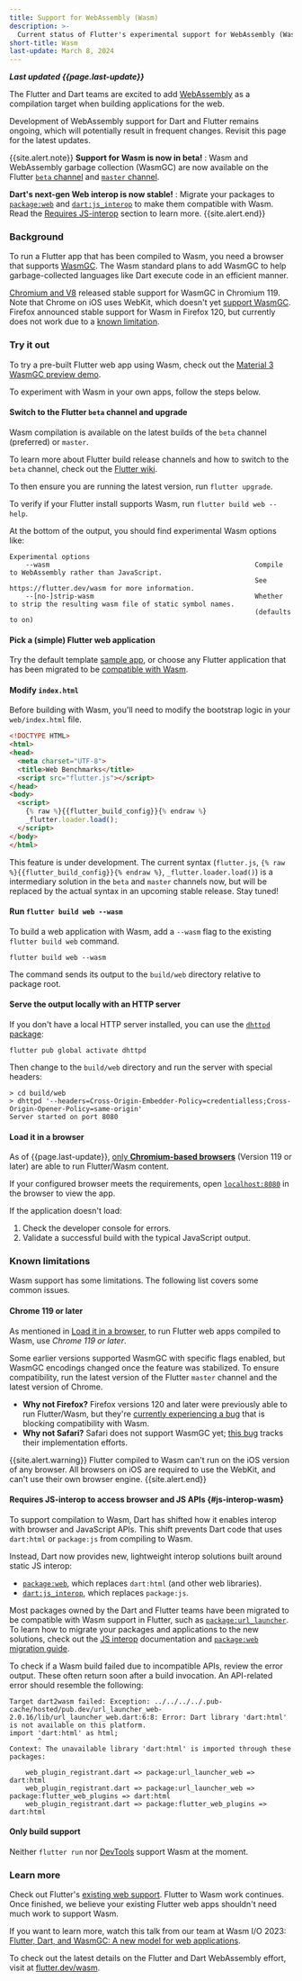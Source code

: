 ```yaml
---
title: Support for WebAssembly (Wasm)
description: >-
  Current status of Flutter's experimental support for WebAssembly (Wasm).
short-title: Wasm
last-update: March 8, 2024
---
```


**_Last updated {{page.last-update}}_**

The Flutter and Dart teams are excited to add
[WebAssembly](https://webassembly.org/) as a compilation target when building
applications for the web.

Development of WebAssembly support for Dart and Flutter remains ongoing,
which will potentially result in frequent changes. 
Revisit this page for the latest updates.

{{site.alert.note}}
  **Support for Wasm is now in beta!**
  : Wasm and WebAssembly garbage collection (WasmGC) are now 
    available on the Flutter [`beta` channel][] and [`master` channel][].

  **Dart's next-gen Web interop is now stable!**
  : Migrate your packages to [`package:web`][] and [`dart:js_interop`][]
    to make them compatible with Wasm. Read the
    [Requires JS-interop](#js-interop-wasm)
    section to learn more. 
{{site.alert.end}}

[`beta` channel]: https://github.com/flutter/flutter/wiki/flutter-build-release-channels#beta
[`master` channel]: https://github.com/flutter/flutter/wiki/flutter-build-release-channels#beta
[`package:web`]: {{site.pub-pkg}}/web
[`dart:js_interop`]: {{site.dart.api}}/{{site.dart.sdk.channel}}/dart-js_interop 

### Background

To run a Flutter app that has been compiled to Wasm,
you need a browser that supports [WasmGC][].
The Wasm standard plans to add WasmGC to help garbage-collected languages
like Dart execute code in an efficient manner.

[Chromium and V8][] released stable support for WasmGC in Chromium 119.
Note that Chrome on iOS uses WebKit, which doesn't yet [support WasmGC][].
Firefox announced stable support for Wasm in Firefox 120,
but currently does not work due to a [known limitation](#known-limitations). 

[WasmGC]: https://github.com/WebAssembly/gc/tree/main/proposals/gc
[Chromium and V8]: https://chromestatus.com/feature/6062715726462976
[support WasmGC]: https://bugs.webkit.org/show_bug.cgi?id=247394
[issue]: https://bugzilla.mozilla.org/show_bug.cgi?id=1788206

### Try it out

To try a pre-built Flutter web app using Wasm, check out the
[Material 3 WasmGC preview demo](https://flutterweb-wasm.web.app/).

To experiment with Wasm in your own apps, follow the steps below.

#### Switch to the Flutter `beta` channel and upgrade

Wasm compilation is available on the latest builds of
the `beta` channel (preferred) or `master`.

To learn more about Flutter build release channels and how to switch to
the `beta` channel, check out the
[Flutter wiki](https://github.com/flutter/flutter/wiki/Flutter-build-release-channels).

To then ensure you are running the latest version,
run `flutter upgrade`.

To verify if your Flutter install supports Wasm,
run `flutter build web --help`.

At the bottom of the output, you should find experimental Wasm options like:

```console
Experimental options
    --wasm                                                   Compile to WebAssembly rather than JavaScript.
                                                             See https://flutter.dev/wasm for more information.
    --[no-]strip-wasm                                        Whether to strip the resulting wasm file of static symbol names.
                                                             (defaults to on)
```

#### Pick a (simple) Flutter web application

Try the default template [sample app][], or choose any Flutter application
that has been migrated to be
[compatible with Wasm](#js-interop-wasm).

[sample app]: /get-started/test-drive

#### Modify `index.html`

Before building with Wasm, you'll need to modify the bootstrap logic in your
`web/index.html` file.

```html
<!DOCTYPE HTML>
<html>
<head>
  <meta charset="UTF-8">
  <title>Web Benchmarks</title>
  <script src="flutter.js"></script>
</head>
<body>
  <script>
    {% raw %}{{flutter_build_config}}{% endraw %}
    _flutter.loader.load();
  </script>
</body>
</html>
```

This feature is under development. The current syntax
(`flutter.js`, `{% raw %}{{flutter_build_config}}{% endraw %}`,
`_flutter.loader.load()`) is a intermediary solution in the `beta` and `master`
channels now, but will be replaced by the actual syntax in an upcoming stable
release. Stay tuned!

#### Run `flutter build web --wasm`

To build a web application with Wasm, add a `--wasm` flag to the existing
`flutter build web` command.

```console
flutter build web --wasm
```

The command sends its output to the `build/web` directory relative to
package root.

#### Serve the output locally with an HTTP server

If you don't have a local HTTP server installed, you can use the
[`dhttpd` package]({{site.pub-pkg}}/dhttpd):

```terminal
flutter pub global activate dhttpd
```

Then change to the `build/web` directory
and run the server with special headers:

```terminal
> cd build/web
> dhttpd '--headers=Cross-Origin-Embedder-Policy=credentialless;Cross-Origin-Opener-Policy=same-origin'
Server started on port 8080
```

#### Load it in a browser

As of {{page.last-update}},
[only **Chromium-based browsers**](#chrome-119-or-later)
(Version 119 or later) are able to run Flutter/Wasm content. 

If your configured browser meets the requirements, open
[`localhost:8080`](http://localhost:8080) in the browser to view the app.

If the application doesn't load:

1. Check the developer console for errors.
1. Validate a successful build with the typical JavaScript output.

### Known limitations

Wasm support has some limitations.
The following list covers some common issues.

#### Chrome 119 or later
As mentioned in [Load it in a browser](#load-it-in-a-browser), 
to run Flutter web apps compiled to Wasm, 
use _Chrome 119 or later_.

Some earlier versions supported WasmGC with specific flags enabled,
but WasmGC encodings changed once the feature was stabilized.
To ensure compatibility, run the latest version of the Flutter `master` channel
and the latest version of Chrome.

- **Why not Firefox?**
  Firefox versions 120 and later were previously able to run Flutter/Wasm, but
  they're [currently experiencing a bug][] that is blocking compatibility with Wasm.
- **Why not Safari?**
  Safari does not support WasmGC yet; [this bug][] tracks their
  implementation efforts.
  
{{site.alert.warning}}
  Flutter compiled to Wasm can't run on the iOS version of any browser.
  All browsers on iOS are required to use the WebKit,
  and can't use their own browser engine.
{{site.alert.end}}

[currently experiencing a bug]: https://bugzilla.mozilla.org/show_bug.cgi?id=1788206
[this bug]: https://bugs.webkit.org/show_bug.cgi?id=247394

#### Requires JS-interop to access browser and JS APIs {#js-interop-wasm}

To support compilation to Wasm, Dart has
shifted how it enables interop with browser and JavaScript APIs.
This shift prevents Dart code that uses `dart:html` or `package:js`
from compiling to Wasm.

Instead, Dart now provides new, lightweight interop solutions built around
static JS interop:

- [`package:web`][], which replaces `dart:html` (and other web libraries).
- [`dart:js_interop`][], which replaces `package:js`.

Most packages owned by the Dart and Flutter teams have been migrated
to be compatible with Wasm support in Flutter, such as [`package:url_launcher`][].
To learn how to migrate your packages and applications to the new solutions,
check out the [JS interop][] documentation and [`package:web` migration guide][].

To check if a Wasm build failed due to incompatible APIs, review the error output.
These often return soon after a build invocation.
An API-related error should resemble the following:

```console
Target dart2wasm failed: Exception: ../../../../.pub-cache/hosted/pub.dev/url_launcher_web-2.0.16/lib/url_launcher_web.dart:6:8: Error: Dart library 'dart:html' is not available on this platform.
import 'dart:html' as html;
       ^
Context: The unavailable library 'dart:html' is imported through these packages:

    web_plugin_registrant.dart => package:url_launcher_web => dart:html
    web_plugin_registrant.dart => package:url_launcher_web => package:flutter_web_plugins => dart:html
    web_plugin_registrant.dart => package:flutter_web_plugins => dart:html
```

[`package:url_launcher`]: {{site.pub-pkg}}/url_launcher
[`package:web` migration guide]: {{site.dart-site}}/interop/js-interop/package-web
[JS interop]: {{site.dart-site}}/interop/js-interop

#### Only build support

Neither `flutter run` nor [DevTools](/tools/devtools) support
Wasm at the moment.

### Learn more

Check out Flutter's
[existing web support]({{site.main-url}}/multi-platform/web).
Flutter to Wasm work continues.
Once finished, we believe your existing Flutter web apps
shouldn't need much work to support Wasm.

If you want to learn more, watch this talk from our team at Wasm I/O 2023:
[Flutter, Dart, and WasmGC: A new model for web applications](https://youtu.be/Nkjc9r0WDNo).

To check out the latest details on the Flutter and Dart WebAssembly effort,
visit at [flutter.dev/wasm]({{site.main-url}}/wasm).
